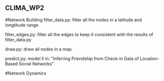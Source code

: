 ## CLIMA_WP2

#Network Building
filter_data.py: filter all the nodes in a latitude and longtitude range

filter_edges.py: filter all the edges to keep it consistent with the results of filter_data.py

draw.py: draw all nodes in a map.

predict.py: model II in: "Inferring Friendship from Check-in Data of Location-Based Social Networks"

#Network Dynamics
